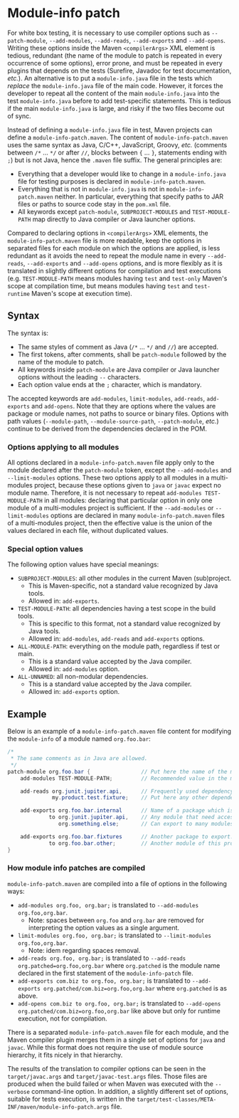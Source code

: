 <!--
Licensed to the Apache Software Foundation (ASF) under one
or more contributor license agreements.  See the NOTICE file
distributed with this work for additional information
regarding copyright ownership.  The ASF licenses this file
to you under the Apache License, Version 2.0 (the
"License"); you may not use this file except in compliance
with the License.  You may obtain a copy of the License at

http://www.apache.org/licenses/LICENSE-2.0

Unless required by applicable law or agreed to in writing,
software distributed under the License is distributed on an
"AS IS" BASIS, WITHOUT WARRANTIES OR CONDITIONS OF ANY
KIND, either express or implied.  See the License for the
specific language governing permissions and limitations
under the License.
-->

# Module-info patch

For white box testing, it is necessary to use compiler options such as
`--patch-module`, `--add-modules`, `--add-reads`, `--add-exports` and `--add-opens`.
Writing these options inside the Maven `<compilerArgs>` XML element is tedious, redundant
(the name of the module to patch is repeated in every occurrence of some options), error prone,
and must be repeated in every plugins that depends on the tests (Surefire, Javadoc for test documentation, _etc._).
An alternative is to put a `module-info.java` file in the tests which *replace* the `module-info.java` file of the main code.
However, it forces the developer to repeat all the content of the main `module-info.java`
into the test `module-info.java` before to add test-specific statements.
This is tedious if the main `module-info.java` is large, and risky if the two files become out of sync.

Instead of defining a `module-info.java` file in test, Maven projects can define a `module-info-patch.maven`.
The content of `module-info-patch.maven` uses the same syntax as Java, C/C++, JavaScript, Groovy, _etc._
(comments between `/*` … `*/` or after `//`, blocks between `{` … `}`, statements ending with `;`)
but is not Java, hence the `.maven` file suffix.
The general principles are:

* Everything that a developer would like to change in a `module-info.java` file for testing purposes is declared in `module-info-patch.maven`.
* Everything that is not in `module-info.java` is not in `module-info-patch.maven` neither.
  In particular, everything that specify paths to JAR files or paths to source code stay in the `pom.xml` file.
* All keywords except `patch-module`, `SUBPROJECT-MODULES` and `TEST-MODULE-PATH`
  map directly to Java compiler or Java launcher options.

Compared to declaring options in `<compilerArgs>` XML elements, the `module-info-patch.maven` file is more readable,
keep the options in separated files for each module on which the options are applied, is less redundant as it avoids
the need to repeat the module name in every `--add-reads`, `--add-exports` and `--add-opens` options,
and is more flexibly as it is translated in slightly different options for compilation and test executions
(e.g. `TEST-MODULE-PATH` means modules having `test` and `test-only` Maven's scope at compilation time,
but means modules having `test` and `test-runtime` Maven's scope at execution time).


## Syntax

The syntax is:

* The same styles of comment as Java (`/*` … `*/` and `//`) are accepted.
* The first tokens, after comments, shall be `patch-module` followed by the name of the module to patch.
* All keywords inside `patch-module` are Java compiler or Java launcher options without the leading `--` characters.
* Each option value ends at the `;` character, which is mandatory.

The accepted keywords are `add-modules`, `limit-modules`, `add-reads`, `add-exports` and `add-opens`.
Note that they are options where the values are package or module names, not paths to source or binary files.
Options with path values (`--module-path`, `--module-source-path`, `--patch-module`, _etc._)
continue to be derived from the dependencies declared in the POM.


### Options applying to all modules

All options declared in a `module-info-patch.maven` file apply only to the module declared after the `patch-module` token,
except the `--add-modules` and `--limit-modules` options.
These two options apply to all modules in a multi-modules project,
because these options given to `java` or `javac` expect no module name.
Therefore, it is not necessary to repeat `add-modules TEST-MODULE-PATH` in all modules:
declaring that particular option in only one module of a multi-modules project is sufficient.
If the `--add-modules` or `--limit-modules` options are declared in many `module-info-patch.maven` files of a multi-modules project,
then the effective value is the union of the values declared in each file, without duplicated values.


### Special option values

The following option values have special meanings:

* `SUBPROJECT-MODULES`: all other modules in the current Maven (sub)project.
  * This is Maven-specific, not a standard value recognized by Java tools.
  * Allowed in: `add-exports`.
* `TEST-MODULE-PATH`: all dependencies having a test scope in the build tools.
  * This is specific to this format, not a standard value recognized by Java tools.
  * Allowed in: `add-modules`, `add-reads` and `add-exports` options.
* `ALL-MODULE-PATH`: everything on the module path, regardless if test or main.
  * This is a standard value accepted by the Java compiler.
  * Allowed in: `add-modules` option.
* `ALL-UNNAMED`: all non-modular dependencies.
  * This is a standard value accepted by the Java compiler.
  * Allowed in: `add-exports` option.


## Example

Below is an example of a `module-info-patch.maven` file content
for modifying the `module-info` of a module named `org.foo.bar`:

```java
/*
 * The same comments as in Java are allowed.
 */
patch-module org.foo.bar {                // Put here the name of the module to patch.
    add-modules TEST-MODULE-PATH;         // Recommended value in the majority of cases.

    add-reads org.junit.jupiter.api,      // Frequently used dependency for tests.
              my.product.test.fixture;    // Put here any other dependency needed for tests.

    add-exports org.foo.bar.internal      // Name of a package which is normally not exported.
             to org.junit.jupiter.api,    // Any module that need access to above package for testing.
                org.something.else;       // Can export to many modules, as a coma-separated list.

    add-exports org.foo.bar.fixtures      // Another package to export. It may be a package defined in the tests.
             to org.foo.bar.other;        // Another module of this project which may want to reuse test fixtures.
}
```


### How module info patches are compiled

`module-info-patch.maven` are compiled into a file of options in the following ways:

* `add-modules org.foo, org.bar;` is translated to `--add-modules org.foo,org.bar`.
  * Note: spaces between `org.foo` and `org.bar` are removed for interpreting the option values as a single argument.
* `limit-modules org.foo, org.bar;` is translated to `--limit-modules org.foo,org.bar`.
  * Note: idem regarding spaces removal.
* `add-reads org.foo, org.bar;` is translated to `--add-reads org.patched=org.foo,org.bar`
  where `org.patched` is the module name declared in the first statement of the `module-info-patch` file.
* `add-exports com.biz to org.foo, org.bar;` is translated to `--add-exports org.patched/com.biz=org.foo,org.bar`
  where `org.patched` is as above.
* `add-opens com.biz to org.foo, org.bar;` is translated to `--add-opens org.patched/com.biz=org.foo,org.bar`
  like above but only for runtime execution, not for compilation.

There is a separated `module-info-patch.maven` file for each module,
and the Maven compiler plugin merges them in a single set of options for `java` and `javac`.
While this format does not require the use of module source hierarchy, it fits nicely in that hierarchy.

The results of the translation to compiler options can be seen in the `target/javac.args` and `target/javac-test.args` files.
Those files are produced when the build failed or when Maven was executed with the `--verbose` command-line option.
In addition, a slightly different set of options, suitable for tests execution, is written in the
`target/test-classes/META-INF/maven/module-info-patch.args` file.

